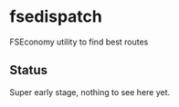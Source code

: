 # fsedispatch

FSEconomy utility to find best routes

## Status

Super early stage, nothing to see here yet.
